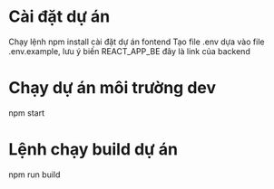 # Cài đặt dự án
Chạy lệnh npm install cài đặt dự án fontend
Tạo file .env dựa vào file .env.example, lưu ý biến REACT_APP_BE đây là link của backend

# Chạy dự án môi trường dev
npm start

# Lệnh chạy build dự án
npm run build